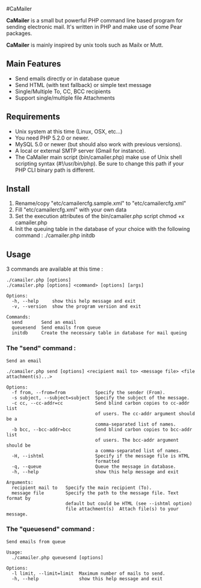 #CaMailer

__CaMailer__ is a small but powerful PHP command line based program for sending electronic mail. It's written in PHP and make use of some Pear packages. 

__CaMailer__ is mainly inspired by unix tools such as Mailx or Mutt.

## Main Features

-	Send emails directly or in database queue
-	Send HTML (with text fallback) or simple text message
-	Single/Multiple To, CC, BCC recipients
-	Support single/multiple file Attachments

## Requirements

-	Unix system at this time (Linux, OSX, etc...)
-	You need PHP 5.2.0 or newer.
-	MySQL 5.0 or newer (but should also work with previous versions).
-	A local or external SMTP server (Gmail for instance).
-	The CaMailer main script (bin/camailer.php) make use of Unix shell scripting syntax (#!/usr/bin/php). Be sure to change this path if your PHP CLI binary path is different.

## Install

1.	Rename/copy "etc/camailercfg.sample.xml" to "etc/camailercfg.xml"
2.	Fill "etc/camailercfg.xml" with your own data
3.	Set the execution attributes of the bin/camailer.php script
		chmod +x camailer.php
4.	Init the queuing table in the database of your choice with the following command :
		./camailer.php initdb
	
## Usage

3 commands are available at this time :
	
	./camailer.php [options]
	./camailer.php [options] <command> [options] [args]
	
	Options:
	  -h, --help     show this help message and exit
	  -v, --version  show the program version and exit
	
	Commands:
	  send       Send an email
	  queuesend  Send emails from queue
	  initdb     Create the necessary table in database for mail queing
	  


### The "send" command :

	Send an email

	./camailer.php send [options] <recipient mail to> <message file> <file attachment(s)...>

	Options:
	  -f from, --from=from           Specify the sender (From).
	  -s subject, --subject=subject  Specify the subject of the message.
	  -c cc, --cc-addr=cc            Send blind carbon copies to cc-addr list
	                                 of users. The cc-addr argument should be a
	                                 comma-separated list of names.
	  -b bcc, --bcc-addr=bcc         Send blind carbon copies to bcc-addr list
	                                 of users. The bcc-addr argument should be
	                                 a comma-separated list of names.
	  -H, --ishtml                   Specify if the message file is HTML
	                                 formatted
	  -q, --queue                    Queue the message in database.
	  -h, --help                     show this help message and exit
	
	Arguments:
	  recipient mail to   Specify the main recipient (To).
	  message file        Specify the path to the message file. Text format by
	                      default but could be HTML (see --ishtml option) 
	                      file attachment(s)  Attach file(s) to your message.

### The "queuesend" command :

	Send emails from queue
	
	Usage:
	  ./camailer.php queuesend [options]
	
	Options:
	  -l limit, --limit=limit  Maximum number of mails to send.
	  -h, --help               show this help message and exit





